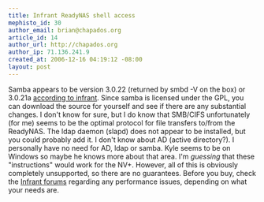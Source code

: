 ```yaml
--- 
title: Infrant ReadyNAS shell access
mephisto_id: 30
author_email: brian@chapados.org
article_id: 14
author_url: http://chapados.org
author_ip: 71.136.241.9
created_at: 2006-12-16 04:19:12 -08:00
layout: post
---
```

Samba appears to be version 3.0.22 (returned by smbd -V on the box) or 3.0.21a [according to infrant][infrant-gpl]. Since samba is licensed under the GPL, you can download the source for yourself and see if there are any substantial changes. I don't know for sure, but I do know that SMB/CIFS unfortunately (for me) seems to be the optimal protocol for file transfers to/from the ReadyNAS. The ldap daemon (slapd) does not appear to be installed, but you could probably add it. I don't know about AD (active directory?).  I personally have no need for AD, ldap or samba. Kyle seems to be on Windows so maybe he knows more about that area. I'm *guessing* that these "instructions" would work for the NV+. However, all of this is obviously completely unsupported, so there are no guarantees. Before you buy, check the [Infrant forums][forums] regarding any performance issues, depending on what your needs are.

[infrant-gpl]: http://www.infrant.com/products/products_details.php?name=RAIDiator#
[forums]: http://www.infrant.com/forum

